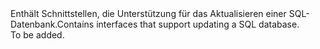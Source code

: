 <Namespace Name="Microsoft.Azure.Management.Sql.Fluent.SqlDatabase.Update">
  <Docs>
    <summary><span data-ttu-id="e1d50-101">Enthält Schnittstellen, die Unterstützung für das Aktualisieren einer SQL-Datenbank.</span><span class="sxs-lookup"><span data-stu-id="e1d50-101">Contains interfaces that support updating a SQL database.</span></span></summary> 
    <remarks>To be added.</remarks>
  </Docs>
</Namespace>
